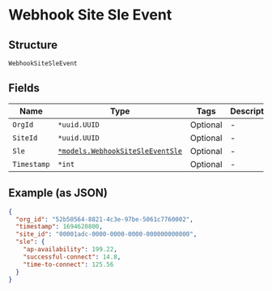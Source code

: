 
# Webhook Site Sle Event

## Structure

`WebhookSiteSleEvent`

## Fields

| Name | Type | Tags | Description |
|  --- | --- | --- | --- |
| `OrgId` | `*uuid.UUID` | Optional | - |
| `SiteId` | `*uuid.UUID` | Optional | - |
| `Sle` | [`*models.WebhookSiteSleEventSle`](../../doc/models/webhook-site-sle-event-sle.md) | Optional | - |
| `Timestamp` | `*int` | Optional | - |

## Example (as JSON)

```json
{
  "org_id": "52b50564-8821-4c3e-97be-5061c7760002",
  "timestamp": 1694620800,
  "site_id": "00001adc-0000-0000-0000-000000000000",
  "sle": {
    "ap-availability": 199.22,
    "successful-connect": 14.8,
    "time-to-connect": 125.56
  }
}
```


